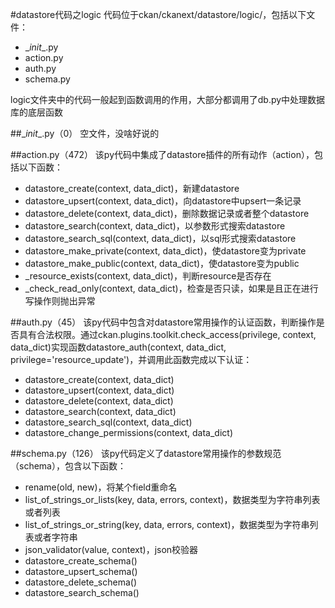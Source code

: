 #datastore代码之logic
代码位于ckan/ckanext/datastore/logic/，包括以下文件：

- \__init__.py
- action.py
- auth.py
- schema.py

logic文件夹中的代码一般起到函数调用的作用，大部分都调用了db.py中处理数据库的底层函数

##\__init__.py（0）
空文件，没啥好说的

##action.py（472）
该py代码中集成了datastore插件的所有动作（action），包括以下函数：

- datastore_create(context, data_dict)，新建datastore
- datastore_upsert(context, data_dict)，向datastore中upsert一条记录
- datastore_delete(context, data_dict)，删除数据记录或者整个datastore
- datastore_search(context, data_dict)，以参数形式搜索datastore
- datastore_search_sql(context, data_dict)，以sql形式搜索datastore
- datastore_make_private(context, data_dict)，使datastore变为private
- datastore_make_public(context, data_dict)，使datastore变为public
- _resource_exists(context, data_dict)，判断resource是否存在
- _check_read_only(context, data_dict)，检查是否只读，如果是且正在进行写操作则抛出异常

##auth.py（45）
该py代码中包含对datastore常用操作的认证函数，判断操作是否具有合法权限。通过ckan.plugins.toolkit.check_access(privilege, context, data_dict)实现函数datastore_auth(context, data_dict, privilege='resource_update')，并调用此函数完成以下认证：

- datastore_create(context, data_dict)
- datastore_upsert(context, data_dict)
- datastore_delete(context, data_dict)
- datastore_search(context, data_dict)
- datastore_search_sql(context, data_dict)
- datastore_change_permissions(context, data_dict)

##schema.py（126）
该py代码定义了datastore常用操作的参数规范（schema），包含以下函数：

- rename(old, new)，将某个field重命名
- list_of_strings_or_lists(key, data, errors, context)，数据类型为字符串列表或者列表
- list_of_strings_or_string(key, data, errors, context)，数据类型为字符串列表或者字符串
- json_validator(value, context)，json校验器
- datastore_create_schema()
- datastore_upsert_schema()
- datastore_delete_schema()
- datastore_search_schema()